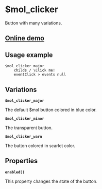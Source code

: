 # $mol_clicker

Button with many variations.

## [Online demo](http://eigenmethod.github.io/mol/#demo=mol_clicker_demo)

## Usage example
```
$mol_clicker_major
	childs / \Click me!
	eventClick > events null
```

## Variations

**`$mol_clicker_major`**

The default $mol button colored in blue color.

**`$mol_clicker_minor`**

The transparent button.

**`$mol_clicker_warn`**

The button colored in scarlet color.

## Properties

**`enabled()`**

This property changes the state of the button.
